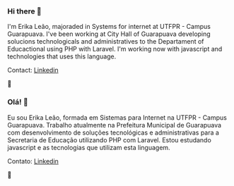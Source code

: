 ### Hi there 👋

I'm Erika Leão, majoraded in Systems for internet at UTFPR - Campus Guarapuava. I've been working at City Hall of Guarapuava developing solucions technologicals and administratives to the Departament of Educactional using PHP with Laravel. I'm working now with javascript and technologies that uses this language.

Contact: [Linkedin](https://www.linkedin.com/in/leaoerikaleao/)

🦁

### Olá! 👋

Eu sou Erika Leão, formada em Sistemas para Internet na UTFPR - Campus Guarapuava. Trabalho atualmente na Prefeitura Municipal de Guarapuava com desenvolvimento de soluções tecnológicas e administrativas para a Secretaria de Educação utilizando PHP com Laravel. Estou estudando javascript e as tecnologias que utilizam esta linguagem.

Contato: [Linkedin](https://www.linkedin.com/in/leaoerikaleao/)

🦁
